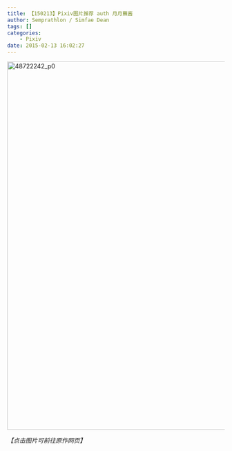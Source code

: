 ```yaml
---
title: 【150213】Pixiv图片推荐 auth 月月蘸酱
author: Semprathlon / Simfae Dean
tags: []
categories:
	- Pixiv
date: 2015-02-13 16:02:27
---
```

<a href="http://www.pixiv.net/member_illust.php?mode=medium&amp;illust_id=48722242"><img class="alignnone size-full wp-image-79" src="__ASSETS_HOST_NAME__/2015/02/48722242_p0.jpg" alt="48722242_p0" width="640" height="853" /></a>
<div class="entry-content">

<em>【点击图片可前往原作网页】</em>

</div>
<footer class="entry-meta"></footer>